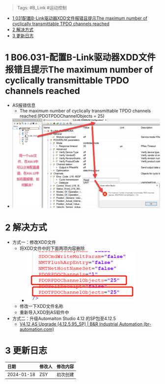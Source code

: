> Tags: #B_Link #运动控制

- [1 031配置B-Link驱动器XDD文件报错且提示The maximum number of cyclically transmittable TPDO channels reached](#1%20031%E9%85%8D%E7%BD%AEB-Link%E9%A9%B1%E5%8A%A8%E5%99%A8XDD%E6%96%87%E4%BB%B6%E6%8A%A5%E9%94%99%E4%B8%94%E6%8F%90%E7%A4%BAThe%20maximum%20number%20of%20cyclically%20transmittable%20TPDO%20channels%20reached)
- [2 解决方式](#2%20%E8%A7%A3%E5%86%B3%E6%96%B9%E5%BC%8F)
- [3 更新日志](#3%20%E6%9B%B4%E6%96%B0%E6%97%A5%E5%BF%97)

# 1 B06.031-配置B-Link驱动器XDD文件报错且提示The maximum number of cyclically transmittable TPDO channels reached

- AS报错信息
    - The maximum number of cyclically transmittable TPDO channels reached.(PDOTPDOChannelObjects = 25)
- ![](FILES/031配置B-Link驱动器XDD文件报错且提示The%20maximum%20number%20of%20cyclically%20transmittable%20TPDO%20channels%20reached/image-20240120002823640.png)

# 2 解决方式

- 方式一：修改XDD文件
    - 将XDD文件中的下面两项内容删除
        - ![](FILES/031配置B-Link驱动器XDD文件报错且提示The%20maximum%20number%20of%20cyclically%20transmittable%20TPDO%20channels%20reached/image-20240120003133668.png)
    - 修改一下XDD文件名称
    - 重新导入XDD到AS软件中
- 方式二：升级Automaiton Studio 4.12 的SP包至4.12.5
    - [V4.12 AS Upgrade (4.12.5.95_SP) | B&R Industrial Automation (br-automation.com)](https://www.br-automation.com/zh/downloads/software/automation-studio/automation-studio-412/v412-as-upgrade-412595-sp/)

# 3 更新日志

| 日期         | 修改人 | 修改内容 |
| :--------- | :-- | :--- |
| 2024-01-18 | ZSY | 初次创建 |
